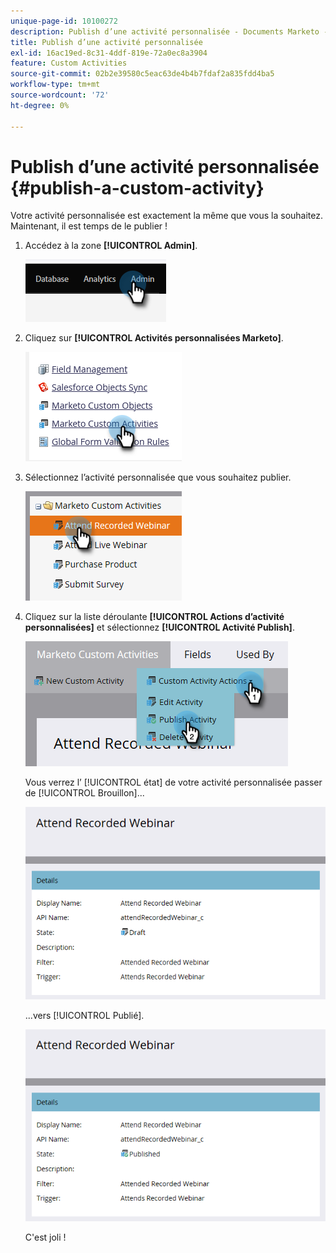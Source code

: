 ```yaml
---
unique-page-id: 10100272
description: Publish d’une activité personnalisée - Documents Marketo - Documentation du produit
title: Publish d’une activité personnalisée
exl-id: 16ac19ed-8c31-4ddf-819e-72a0ec8a3904
feature: Custom Activities
source-git-commit: 02b2e39580c5eac63de4b4b7fdaf2a835fdd4ba5
workflow-type: tm+mt
source-wordcount: '72'
ht-degree: 0%

---
```


# Publish d’une activité personnalisée {#publish-a-custom-activity}

Votre activité personnalisée est exactement la même que vous la souhaitez. Maintenant, il est temps de le publier !

1. Accédez à la zone **[!UICONTROL Admin]**.

   ![](assets/publish-a-custom-activity-1.png)

1. Cliquez sur **[!UICONTROL Activités personnalisées Marketo]**.

   ![](assets/publish-a-custom-activity-2.png)

1. Sélectionnez l’activité personnalisée que vous souhaitez publier.

   ![](assets/publish-a-custom-activity-3.png)

1. Cliquez sur la liste déroulante **[!UICONTROL Actions d’activité personnalisées]** et sélectionnez **[!UICONTROL Activité Publish]**.

   ![](assets/publish-a-custom-activity-4.png)

   Vous verrez l’ [!UICONTROL état] de votre activité personnalisée passer de [!UICONTROL Brouillon]...

   ![](assets/publish-a-custom-activity-5.png)

   ...vers [!UICONTROL Publié].

   ![](assets/publish-a-custom-activity-6.png)

   C&#39;est joli !
